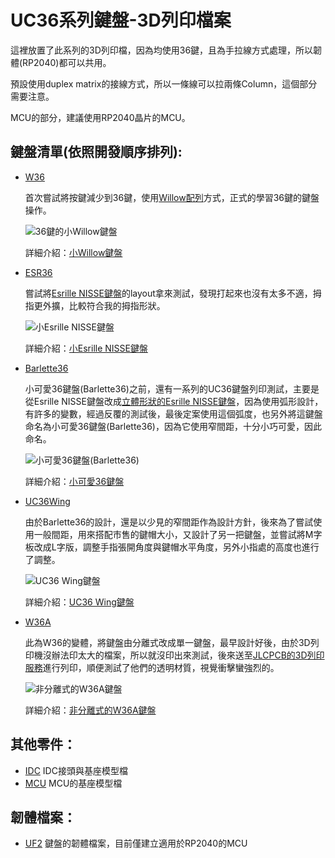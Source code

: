 UC36系列鍵盤-3D列印檔案
=====================

這裡放置了此系列的3D列印檔，因為均使用36鍵，且為手拉線方式處理，所以韌體(RP2040)都可以共用。

預設使用duplex matrix的接線方式，所以一條線可以拉兩條Column，這個部分需要注意。

MCU的部分，建議使用RP2040晶片的MCU。

鍵盤清單(依照開發順序排列):
-------------------------

* [W36](/W36/)
  
  首次嘗試將按鍵減少到36鍵，使用[Willow配列](https://github.com/hanachi-ap/willow64-doc)方式，正式的學習36鍵的鍵盤操作。

  ![36鍵的小Willow鍵盤](https://pbs.twimg.com/media/FsMhAn-WIAIp3Ih?format=jpg&name=360x360)
  
  詳細介紹：[小Willow鍵盤](https://ie321mx.blogspot.com/2023/04/36willow.html)

* [ESR36](/ESR36/)

  嘗試將[Esrille NISSE鍵盤](https://www.esrille.com/keyboard/layouts.en-us.html)的layout拿來測試，發現打起來也沒有太多不適，拇指更外擴，比較符合我的拇指形狀。
  
  ![小Esrille NISSE鍵盤](https://pbs.twimg.com/media/Ft5FvEGXwAABVpD?format=jpg&name=360x360)

  詳細介紹：[小Esrille NISSE鍵盤](https://ie321mx.blogspot.com/2023/04/36esrille-nisse.html)

* [Barlette36](/Barlette36/)

  小可愛36鍵盤(Barlette36)之前，還有一系列的UC36鍵盤列印測試，主要是從Esrille NISSE鍵盤改成[立體形狀的Esrille NISSE鍵盤](https://ie321mx.blogspot.com/2023/05/36esrille-nisse-layout.html)，因為使用弧形設計，有許多的變數，經過反覆的測試後，最後定案使用這個弧度，也另外將這鍵盤命名為小可愛36鍵盤(Barlette36)，因為它使用窄間距，十分小巧可愛，因此命名。
  
  ![小可愛36鍵盤(Barlette36)](https://pbs.twimg.com/media/FwkrZbdXwAE78go?format=jpg&name=360x360)

  詳細介紹：[小可愛36鍵盤](https://ie321mx.blogspot.com/2023/05/36bralette36.html)

* [UC36Wing](/UC36Wing/)

  由於Barlette36的設計，還是以少見的窄間距作為設計方針，後來為了嘗試使用一般間距，用來搭配市售的鍵帽大小，又設計了另一把鍵盤，並嘗試將M字板改成L字版，調整手指張開角度與鍵帽水平角度，另外小指處的高度也進行了調整。
  
  ![UC36 Wing鍵盤](https://pbs.twimg.com/media/F8YHPkmaYAA_WtL?format=jpg&name=360x360)

  詳細介紹：[UC36 Wing鍵盤](https://ie321mx.blogspot.com/2023/10/36luc36-wing.html)

* [W36A](/W36A/)

  此為W36的變體，將鍵盤由分離式改成單一鍵盤，最早設計好後，由於3D列印機沒辦法印太大的檔案，所以就沒印出來測試，後來送至[JLCPCB的3D列印服務](https://jlcpcb.com/?from=AndyChiu)進行列印，順便測試了他們的透明材質，視覺衝擊蠻強烈的。
  
  ![非分離式的W36A鍵盤](https://pbs.twimg.com/media/GAJpOeQacAAkW1l?format=jpg&name=360x360)
  
  詳細介紹：[非分離式的W36A鍵盤](https://ie321mx.blogspot.com/2024/01/uc36a.html)

其他零件：
---------

* [IDC](/IDC/) IDC接頭與基座模型檔
* [MCU](/MCU/) MCU的基座模型檔

韌體檔案：
---------

* [UF2](/UF2/) 鍵盤的韌體檔案，目前僅建立適用於RP2040的MCU

